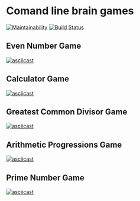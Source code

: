 # Comand line brain games

[![Maintainability](https://api.codeclimate.com/v1/badges/be7cd08ea722ba77b041/maintainability)](https://codeclimate.com/github/khannanova/project-lvl1-s388/maintainability)
[![Build Status](https://travis-ci.org/khannanova/command-line-games.svg?branch=master)](https://travis-ci.org/khannanovacommand-line-games)

## Even Number Game
[![asciicast](https://asciinema.org/a/y6gkjeLGTBjZ5NrpTWhnvisbg.svg)](https://asciinema.org/a/y6gkjeLGTBjZ5NrpTWhnvisbg)

## Calculator Game
[![asciicast](https://asciinema.org/a/igtlGMmQU9nEtJfe0GxpB1NpL.svg)](https://asciinema.org/a/igtlGMmQU9nEtJfe0GxpB1NpL)

## Greatest Common Divisor Game
[![asciicast](https://asciinema.org/a/j6RsvH5VZHUKHNZlvfQ31LYmZ.svg)](https://asciinema.org/a/j6RsvH5VZHUKHNZlvfQ31LYmZ)

## Arithmetic Progressions Game
[![asciicast](https://asciinema.org/a/idiQVKzZEGmZX7Yw6YMOq02cE.svg)](https://asciinema.org/a/idiQVKzZEGmZX7Yw6YMOq02cE)

## Prime Number Game
[![asciicast](https://asciinema.org/a/8dt0uEE5L4aoCWVs3esvlSDPc.svg)](https://asciinema.org/a/8dt0uEE5L4aoCWVs3esvlSDPc)
